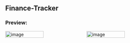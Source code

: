 ## Finance-Tracker

### Preview:
<div style="display: flex; gap: 10px;">
  <img alt="image" src="https://github.com/user-attachments/assets/de5abf06-2b0b-4722-a2db-0e04360cd92b" width="49%" />
  <img alt="image" src="https://github.com/user-attachments/assets/11dff096-9fec-469b-b5d5-b3ca3aa7c280" width="49%" />
</div>

